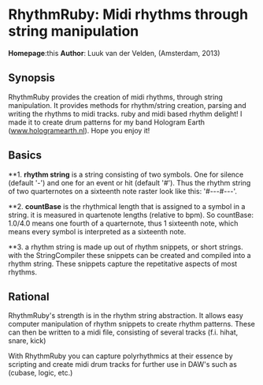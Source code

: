 RhythmRuby: Midi rhythms through string manipulation 
====================================================

**Homepage**:this
**Author**: Luuk van der Velden, (Amsterdam, 2013)

Synopsis
--------

RhythmRuby provides the creation of midi rhythms, through string manipulation. 
It provides methods for rhythm/string creation, parsing and writing the rhythms
to midi tracks. ruby and midi based rhythm delight! I made it to create 
drum patterns for my band Hologram Earth (www.hologramearth.nl). Hope you enjoy it!

Basics
------

**1.  **rhythm string** is a string consisting of two symbols.
One for silence (default '-') and one for an event or hit (default '#').
Thus the rhythm string of two quarternotes on a sixteenth note raster look like this:
'#---#---'. 

**2. **countBase** is the rhythmical length that is assigned to a symbol in a string.
it is measured in quartenote lengths (relative to bpm). So countBase: 1.0/4.0 means one fourth
of a quarternote, thus 1 sixteenth note, which means every symbol is interpreted as a sixteenth note. 

**3. a rhythm string is made up out of rhythm snippets, or short strings. with the
StringCompiler these snippets can be created and compiled into a rhythm string.
These snippets capture the repetitative aspects of most rhythms.

Rational
--------

RhythmRuby's strength is in the rhythm string abstraction. It allows easy computer
manipulation of rhythm snippets to create rhythm patterns. These can then be
written to a midi file, consisting of several tracks (f.i. hihat, snare, kick)

With RhythmRuby you can capture polyrhythmics at their essence by scripting and
create midi drum tracks for further use in DAW's such as (cubase, logic, etc.)
